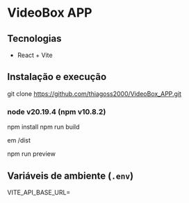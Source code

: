 # VideoBox APP

## Tecnologias

- React + Vite

## Instalação e execução

git clone https://github.com/thiagoss2000/VideoBox_APP.git

### node v20.19.4 (npm v10.8.2)

npm install
npm run build

em /dist

npm run preview 

## Variáveis de ambiente (`.env`)

VITE_API_BASE_URL=